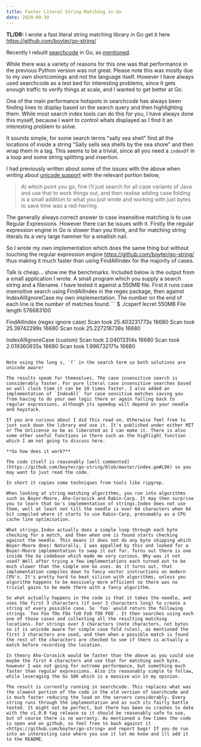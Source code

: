```yaml
---
title: Faster Literal String Matching in Go
date: 2020-09-30
---
```


**TL/DR:** I wrote a fast literal string matching library in Go get it here <https://github.com/boyter/go-string/>

Recently I rebuilt [searchcode](https://searchcode.com/) in Go, as [mentioned](https://boyter.org/posts/searchcode-rebuilt-with-go/).

While there was a variety of reasons for this one was that performance in the previous Python version was not great. Please note this was mostly due to my own shortcomings and not the language itself. However I have always used searchcode as a test bed for interesting problems, since it gets enough traffic to verify things at scale, and I wanted to get better at Go.

One of the main performance hotspots in searchcode has always been finding lines to display based on the search query and then highlighting them. While most search index tools can do this for you, I have always done this myself, because I want to control whats displayed as I find it an interesting problem to solve.

It sounds simple, for some search terms "sally sea shell" find all the locations of inside a string "Sally sells sea shells by the sea shore" and then wrap them in a tag. This seems to be a trivial, since all you need a `indexOf` in a loop and some string splitting and insertion.

I had previously written about some of the issues with the above when writing about [unicode support](https://boyter.org/posts/unicode-support-what-does-that-actually-mean/) with the relevant portion below,

> At which point you go, fine i’ll just search for all case variants of Java and use that to work things out, and then realise adding case folding is a small addition to what you just wrote and working with just bytes to save time was a red-herring.

The generally always correct answer to case insensitive matching is to use Regular Expressions. However there can be issues with it. Firstly the regular expression engine in Go is slower than you think, and for matching string literals its a very large hammer for a smallish nail.

So I wrote my own implementation which does the same thing but without touching the regular expression engine <https://github.com/boyter/go-string/> thus making it much faster than using FindAllIndex for the majority of cases.

Talk is cheap... show me the benchmarks. Included below is the output from a small application I wrote. A small program which you supply a search string and a filename. I have tested it against a 550MB file. First it runs case insensitive search using FindAllIndex in the regex package, then against IndexAllIgnoreCase my own implementation. The number on the end of each line is the number of matches found.```
$ ./csperf ſecret 550MB
File length 576683100

FindAllIndex (regex ignore case)
Scan took 25.403231773s 16680
Scan took 25.39742299s 16680
Scan took 25.227218738s 16680

IndexAllIgnoreCase (custom)
Scan took 2.04013314s 16680
Scan took 2.019360935s 16680
Scan took 1.996732171s 16680

```

Note using the long s, `ſ` in the search term so both solutions are unicode aware!

The results speak for themselves. The case insensitive search is considerably faster. For pure literal case insensitive searches based on wall clock time it can be 10 times faster. I also added an implementation of `IndexAll` for case sensitive matches saving you from having to do your own logic there or again falling back to regular expressions, although its speedup will depend on your needle and haystack.

If you are curious about I did this read on. Otherwise feel free to just suck down the library and use it. It's published under either MIT or The Unlicense so be as liberated as I can make it. There is also some other useful functions in there such as the highlight function which I am not going to discuss here.

**So how does it work?**

The code itself is reasonably [well commented](https://github.com/boyter/go-string/blob/master/index.go#L98) so you may want to just read the code.

In short it copies some techniques from tools like ripgrep.

When looking at string matching algorithms, you run into algorithms such as Boyer-Moore, Aho-Corasick and Rabin-Carp. It may then surprise you to learn that Go's implementation of strings.Index does not use them, well at least not till the needle is over 64 characters when 64 bit compiled where it starts to use Rabin-Carp, presumably as a CPU cache line optimisation.

What strings.Index actually does a simple loop through each byte checking for a match, and then when one is found starts checking against the needle. This means it does not do any byte skipping which Boyer-Moore does! Naturally, I was appalled by this and looked for a Boyer-Moore implementation to swap it out for. Turns out there is one inside the Go codebase which made me very curious. Why was it not used? Well after trying a few implementations each turned out to be much slower than the simple one Go uses. As it turns out, that implementation compiles down to fancy vector instructions on modern CPU's. It's pretty hard to beat silicon with algorithms, unless you algorithm happens to be massively more efficient so there was no trivial gains to be made there with a fancy algorithm.

So what actually happens in the code is that it takes the needle, and uses the first 3 characters (if over 3 characters long) to create a string of every possible case. So `foo` would return the following strings `foo Foo fOo FOo foO FoO fOO FOO`. It then searches using each one of those cases and collecting all the resulting matching locations. For strings over 3 characters (note characters, not bytes so it is unicode aware for simple case fold rules), as mentioned the first 3 characters are used, and then when a possible match is found the rest of the characters are checked to see if there is actually a match before recording the location.

In theory Aho-Corasick would be faster than the above as you could use maybe the first 4 characters and use that for matching each byte, however I was not going for extreme performance, but something much faster than regular expressions. Also its reasonably simple to follow, while leveraging the Go SDK which is a massive win in my opinion.

The result is currently running in searchcode. This replaces what was the slowest portion of the code in the old version of searchcode and is much faster reducing the load on the servers considerably. Every string runs through the implementation and as such its fairly battle tested. It might not be perfect, but there has been no crashes to date with the v1.0.0 tag release so it should be reasonably safe to use, but of course there is no warranty. As mentioned a few times the code is open and on github, so feel free to bash against it <https://github.com/boyter/go-string> and report bugs! If you do run into an interesting case where you use it let me know and ill add it to the README.
